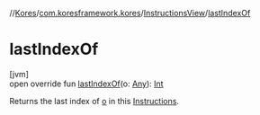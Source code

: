 //[Kores](../../../index.md)/[com.koresframework.kores](../index.md)/[InstructionsView](index.md)/[lastIndexOf](last-index-of.md)

# lastIndexOf

[jvm]\
open override fun [lastIndexOf](last-index-of.md)(o: [Any](https://kotlinlang.org/api/latest/jvm/stdlib/kotlin/-any/index.html)): [Int](https://kotlinlang.org/api/latest/jvm/stdlib/kotlin/-int/index.html)

Returns the last index of [o](last-index-of.md) in this [Instructions](../-instructions/index.md).
